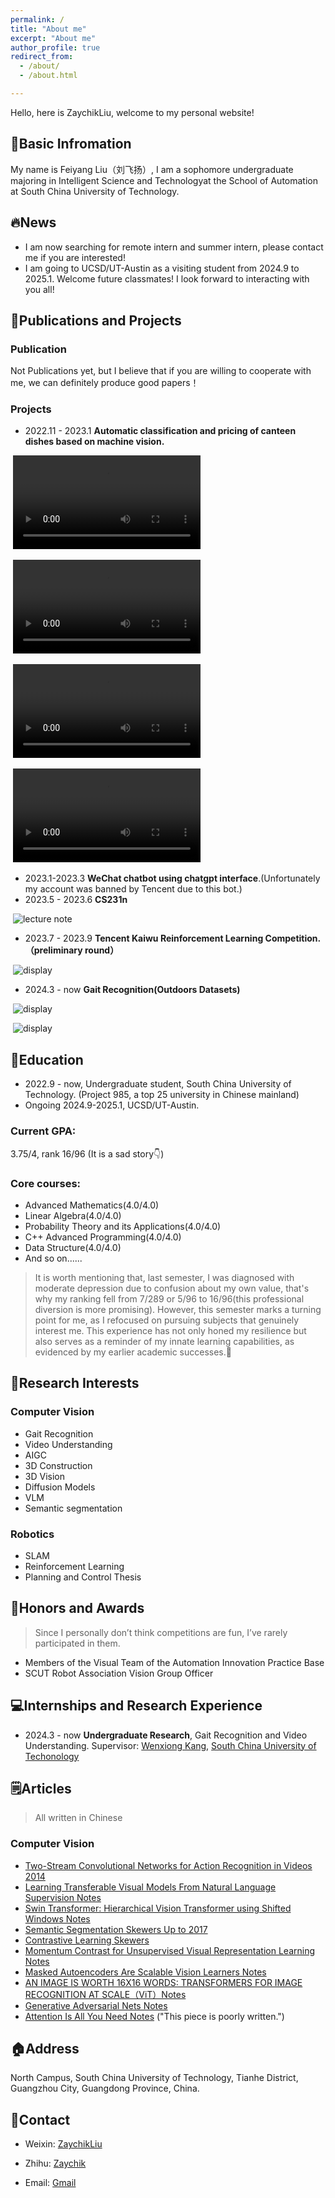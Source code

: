 ```yaml
---
permalink: /
title: "About me"
excerpt: "About me"
author_profile: true
redirect_from:
  - /about/
  - /about.html

---
```


Hello, here is ZaychikLiu, welcome to my personal website! 

## 🎉Basic Infromation

My name is Feiyang Liu（刘飞扬）, I am a sophomore undergraduate majoring in Intelligent Science and Technologyat the School of Automation at South China University of Technology.

## 🔥News

* I am now searching for remote intern and summer intern, please contact me if you are interested!
* I am going to UCSD/UT-Austin as a visiting student from 2024.9 to 2025.1. Welcome future classmates! I look forward to interacting with you all!

## 📑Publications and Projects

### Publication

Not Publications yet, but I believe that if you are willing to cooperate with me, we can definitely produce good papers！

### Projects

* 2022.11 - 2023.1 **Automatic classification and pricing of canteen dishes based on machine vision.**

​		![A display. ](../images/2.mp4)

​		![A display.](../images/3.mp4)

​		![A display.](../images/4.mp4)

​		![A display.](../images/5.mp4)

* 2023.1-2023.3 **WeChat chatbot using chatgpt interface**.(Unfortunately my account was banned by Tencent due to this bot.)
* 2023.5 - 2023.6 **CS231n**

​		![lecture note](../images/6.jpg)

* 2023.7 - 2023.9  **Tencent Kaiwu Reinforcement Learning Competition.（preliminary round）**

​		![display](../images/7.jpg)

* 2024.3 - now **Gait Recognition(Outdoors Datasets)**

​		![display](../images/cl.gif)

​		![display](../images/probe1-After.gif)

## 📖Education

* 2022.9 - now, Undergraduate student, South China University of Technology. (Project 985, a top 25 university in Chinese mainland)
* Ongoing 2024.9-2025.1, UCSD/UT-Austin.

### Current GPA: 

3.75/4, rank 16/96 (It is a sad story👇)

### Core courses:

* Advanced Mathematics(4.0/4.0)
* Linear Algebra(4.0/4.0)
* Probability Theory and its Applications(4.0/4.0)
* C++ Advanced Programming(4.0/4.0)
* Data Structure(4.0/4.0)
* And so on......

> It is worth mentioning that, last semester, I was diagnosed with moderate depression due to confusion about my own value, that's why my ranking fell from 7/289 or 5/96 to 16/96(this professional diversion is more promising). However, this semester marks a turning point for me, as I refocused on pursuing subjects that genuinely interest me. This experience has not only honed my resilience but also serves as a reminder of my innate learning capabilities, as evidenced by my earlier academic successes.🎉



## 🔬Research Interests

### Computer Vision

* Gait Recognition
* Video Understanding
* AIGC
* 3D Construction
* 3D Vision
* Diffusion Models
* VLM
* Semantic segmentation

### Robotics

* SLAM
* Reinforcement Learning
* Planning and Control Thesis

## 🥇Honors and Awards

> Since I personally don’t think competitions are fun, I’ve rarely participated in them.

* Members of the Visual Team of the Automation Innovation Practice Base
* SCUT Robot Association Vision Group Officer

## 💻Internships and Research Experience

* 2024.3 - now **Undergraduate Research**, Gait Recognition and Video Understanding. Supervisor: [Wenxiong Kang](https://scholar.google.com/citations?user=meU7EOAAAAAJ&hl=en), [South China University of Techonology](https://www.scut.edu.cn/en/)

## 🗒️Articles

> All written in Chinese

### Computer Vision

* [Two-Stream Convolutional Networks for Action Recognition in Videos 2014](https://zhuanlan.zhihu.com/p/690574091)
* [Learning Transferable Visual Models From Natural Language Supervision Notes](https://zhuanlan.zhihu.com/p/690389102)
* [Swin Transformer: Hierarchical Vision Transformer using Shifted Windows Notes](https://zhuanlan.zhihu.com/p/689827844)
* [Semantic Segmentation Skewers Up to 2017](https://zhuanlan.zhihu.com/p/689545948)
* [Contrastive Learning Skewers](https://zhuanlan.zhihu.com/p/688908649)
* [Momentum Contrast for Unsupervised Visual Representation Learning Notes](https://zhuanlan.zhihu.com/p/688621472)
* [Masked Autoencoders Are Scalable Vision Learners Notes](https://zhuanlan.zhihu.com/p/688464941)
* [AN IMAGE IS WORTH 16X16 WORDS: TRANSFORMERS FOR IMAGE RECOGNITION AT SCALE（ViT）Notes](https://zhuanlan.zhihu.com/p/688235018)
* [Generative Adversarial Nets Notes](https://zhuanlan.zhihu.com/p/687966191)
* [Attention Is All You Need Notes](https://zhuanlan.zhihu.com/p/687710744) ("This piece is poorly written.")

## 🏠Address

North Campus, South China University of Technology, Tianhe District, Guangzhou City, Guangdong Province, China.

## 📧Contact

* Weixin: [ZaychikLiu](../images/xrcode.png)

* Zhihu: [Zaychik](https://www.zhihu.com/people/lfy-46-11-14)

* Email: [Gmail](mailto:a160130k@gmail.com)
